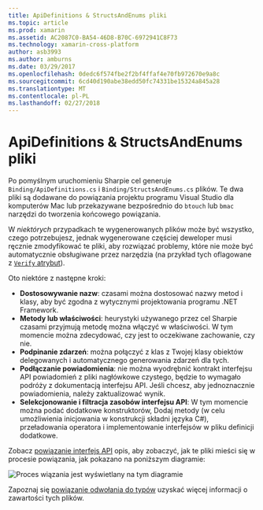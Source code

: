 ```yaml
---
title: ApiDefinitions & StructsAndEnums pliki
ms.topic: article
ms.prod: xamarin
ms.assetid: AC2087C0-BA54-46D8-B70C-6972941C8F73
ms.technology: xamarin-cross-platform
author: asb3993
ms.author: amburns
ms.date: 03/29/2017
ms.openlocfilehash: 0dedc6f574fbe2f2bf4ffaf4e70fb972670e9a8c
ms.sourcegitcommit: 6cd40d190abe38edd50fc74331be15324a845a28
ms.translationtype: MT
ms.contentlocale: pl-PL
ms.lasthandoff: 02/27/2018
---
```

# <a name="apidefinitions--structsandenums-files"></a>ApiDefinitions & StructsAndEnums pliki

Po pomyślnym uruchomieniu Sharpie cel generuje `Binding/ApiDefinitions.cs` i `Binding/StructsAndEnums.cs` plików.
Te dwa pliki są dodawane do powiązania projektu programu Visual Studio dla komputerów Mac lub przekazywane bezpośrednio do `btouch` lub `bmac` narzędzi do tworzenia końcowego powiązania.

W *niektórych* przypadkach te wygenerowanych plików może być wszystko, czego potrzebujesz, jednak wygenerowane częściej deweloper musi ręcznie zmodyfikować te pliki, aby rozwiązać problemy, które nie może być automatycznie obsługiwane przez narzędzia (na przykład tych oflagowane z [ `Verify` atrybut](~/cross-platform/macios/binding/objective-sharpie/platform/verify.md)).

Oto niektóre z następne kroki:

- **Dostosowywanie nazw**: czasami można dostosować nazwy metod i klasy, aby być zgodna z wytycznymi projektowania programu .NET Framework.
- **Metody lub właściwości**: heurystyki używanego przez cel Sharpie czasami przyjmują metodę można włączyć w właściwości. W tym momencie można zdecydować, czy jest to oczekiwane zachowanie, czy nie.
- **Podpinanie zdarzeń**: można połączyć z klas z Twojej klasy obiektów delegowanych i automatycznego generowania zdarzeń dla tych.
- **Podłączanie powiadomienia**: nie można wyodrębnić kontrakt interfejsu API powiadomień z pliki nagłówkowe czystego, będzie to wymagało podróży z dokumentacją interfejsu API. Jeśli chcesz, aby jednoznacznie powiadomienia, należy zaktualizować wynik.
- **Selekcjonowanie i filtracja zasobów interfejsu API**: W tym momencie można podać dodatkowe konstruktorów, Dodaj metody (w celu umożliwienia inicjowania w konstrukcji składni języka C#), przeładowania operatora i implementowanie interfejsów w pliku definicji dodatkowe.

Zobacz [powiązanie interfejs API](~/cross-platform/macios/binding/objective-c-libraries.md) opis, aby zobaczyć, jak te pliki mieści się w procesie powiązania, jak pokazano na poniższym diagramie:

![](apidefinitions-structsandenums-images/binding-flowchart.png "Proces wiązania jest wyświetlany na tym diagramie")

Zapoznaj się [powiązanie odwołania do typów](~/cross-platform/macios/binding/binding-types-reference.md) uzyskać więcej informacji o zawartości tych plików.

